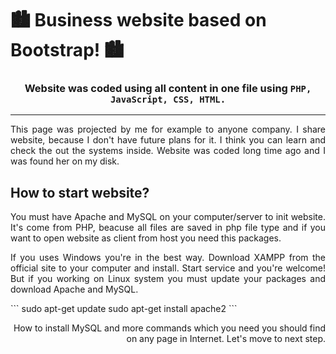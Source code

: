 # 🏙 Business website based on Bootstrap! 🏙
### <p align="center">Website was coded using all content in one file using ``PHP, JavaScript, CSS, HTML.``</p>
<hr />
<p align="justify">
This page was projected by me for example to anyone company. I share website, because I don't have future plans for it. I think you can learn and check the out the systems inside. Website was coded long time ago and I was found her on my disk.
</p>

## How to start website?
<p align="justify">
You must have Apache and MySQL on your computer/server to init website. It's come from PHP, beacuse all files are saved in php file type and if you want to open website as client from host you need this packages.
</p>
  
<p align="justify">
If you uses Windows you're in the best way. Download XAMPP from the official site to your computer and install. Start service and you're welcome!
But if you working on Linux system you must update your packages and download Apache and MySQL.
</p>
```
sudo apt-get update
sudo apt-get install apache2
```
<p align="right">How to install MySQL and more commands which you need you should find on any page in Internet. Let's move to next step.</p>
